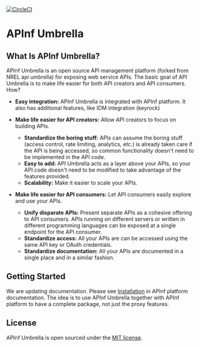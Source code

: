 [![CircleCI](https://circleci.com/gh/NREL/api-umbrella.svg?style=svg)](https://circleci.com/gh/NREL/api-umbrella)

# APInf Umbrella

## What Is APInf Umbrella?

APInf Umbrella is an open source API management platform (forked from NREL api umbrella) for exposing web service APIs. The basic goal of API Umbrella is to make life easier for both API creators and API consumers. How?

* **Easy integration:** APInf Umbrella is integrated with APInf platform. It also has additional features, like IDM integration (keyrock)

* **Make life easier for API creators:** Allow API creators to focus on building APIs.
  * **Standardize the boring stuff:** APIs can assume the boring stuff (access control, rate limiting, analytics, etc.) is already taken care if the API is being accessed, so common functionality doesn't need to be implemented in the API code.
  * **Easy to add:** API Umbrella acts as a layer above your APIs, so your API code doesn't need to be modified to take advantage of the features provided.
  * **Scalability:** Make it easier to scale your APIs.
* **Make life easier for API consumers:** Let API consumers easily explore and use your APIs.
  * **Unify disparate APIs:** Present separate APIs as a cohesive offering to API consumers. APIs running on different servers or written in different programming languages can be exposed at a single endpoint for the API consumer.
  * **Standardize access:** All your APIs are can be accessed using the same API key or OAuth credentials.
  * **Standardize documentation:** All your APIs are documented in a single place and in a similar fashion.

## Getting Started

We are updating documentation. Please see [Installation](https://github.com/apinf/platform/blob/develop/INSTALL.md) in APInf platform documentation. The idea is to use APInf Umbrella together with APInf platform to have a complete package, not just the proxy features.

## License

APInf Umbrella is open sourced under the [MIT license](https://github.com/apinf/api-umbrella/blob/master/LICENSE.txt).
